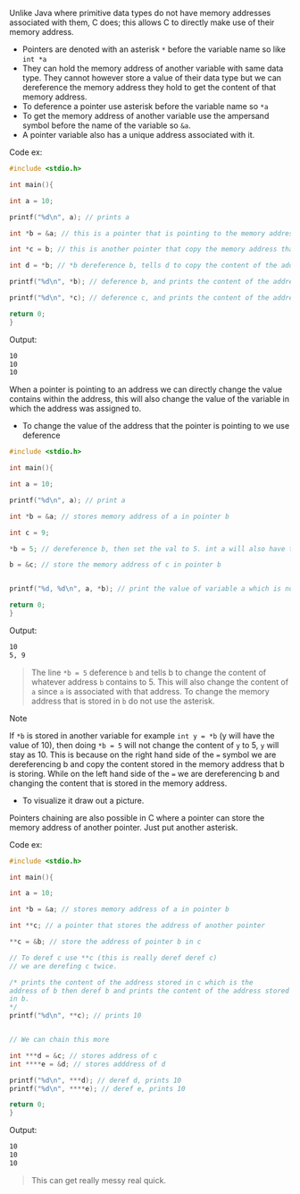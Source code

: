 
Unlike Java where primitive data types do not have memory addresses associated with them, C does; this allows C to directly make use of their memory address.
- Pointers are denoted with an asterisk `*` before the variable name so like `int *a`
- They can hold the memory address of another variable with same data type. They cannot however store a value of their data type but we can dereference the memory address they hold to get the content of that memory address. 
- To deference a pointer use asterisk before the variable name so `*a`
- To get the memory address of another variable use the ampersand symbol before the name of the variable so `&a`. 
- A pointer variable also has a unique address associated with it.

Code ex: 

```c
#include <stdio.h> 

int main(){ 

int a = 10;

printf("%d\n", a); // prints a

int *b = &a; // this is a pointer that is pointing to the memory address of a

int *c = b; // this is another pointer that copy the memory address that is stored in pointer b

int d = *b; // *b dereference b, tells d to copy the content of the address stored at b

printf("%d\n", *b); // deference b, and prints the content of the address stored in b

printf("%d\n", *c); // deference c, and prints the content of the address stored in b

return 0;
}
```
Output:
```bash
10
10
10
```

When a pointer is pointing to an address we can directly change the value contains within the address, this will also change the value of the variable in which the address was assigned to. 
- To change the value of the address that the pointer is pointing to we use deference

```c
#include <stdio.h> 

int main(){ 

int a = 10;

printf("%d\n", a); // print a

int *b = &a; // stores memory address of a in pointer b

int c = 9;

*b = 5; // dereference b, then set the val to 5. int a will also have the value of 5.

b = &c; // store the memory address of c in pointer b 


printf("%d, %d\n", a, *b); // print the value of variable a which is now 5

return 0;
}
```
Output:
```bash
10
5, 9
```
> The line `*b = 5` deference `b` and tells b to change the content of whatever address `b` contains to 5. This will also change the content of `a` since `a` is associated with that address. To change the memory address that is stored in `b` do not use the asterisk. 

>[!note]
>If  `*b` is stored in another variable for example `int y = *b` (y will have the value of 10), then doing `*b = 5` will not change the content of `y` to 5, `y` will stay as 10. This is because on the right hand side of the `=` symbol we are dereferencing b and copy the content stored in the memory address that b is storing. While on the left hand side of the `=` we are dereferencing b and changing the content that is stored in the memory address. 
>- To visualize it draw out a picture.


Pointers chaining are also possible in C where a pointer can store the memory address of another pointer. Just put another asterisk.

Code ex:
```c
#include <stdio.h> 

int main(){ 

int a = 10;

int *b = &a; // stores memory address of a in pointer b

int **c; // a pointer that stores the address of another pointer

**c = &b; // store the address of pointer b in c

// To deref c use **c (this is really deref deref c)
// we are derefing c twice. 

/* prints the content of the address stored in c which is the 
address of b then deref b and prints the content of the address stored
in b.
*/
printf("%d\n", **c); // prints 10


// We can chain this more

int ***d = &c; // stores address of c
int ****e = &d; // stores adddress of d

printf("%d\n", ***d); // deref d, prints 10
printf("%d\n", ****e); // deref e, prints 10

return 0;
}

```
Output:
```bash
10
10
10
```
> This can get really messy real quick.




